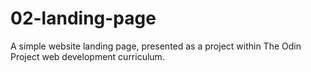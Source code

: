 # 02-landing-page
A simple website landing page, presented as a project within The Odin Project web development curriculum. 
